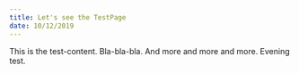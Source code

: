 ```yaml
---
title: Let's see the TestPage
date: 10/12/2019
---
```


This is the test-content. Bla-bla-bla. And more and more and more. Evening test.
